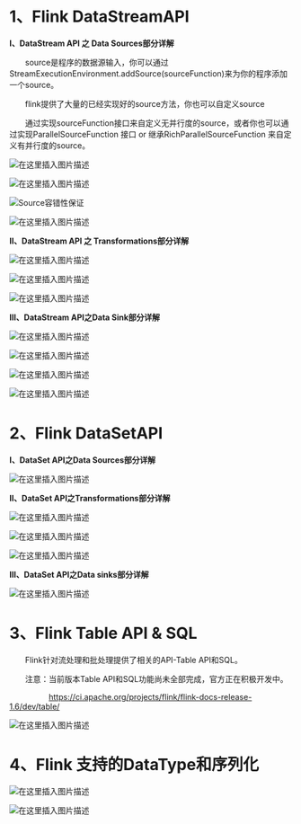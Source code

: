 <h1 id="1">1、Flink DataStreamAPI</h1>

**Ⅰ、DataStream API 之 Data Sources部分详解**

&emsp;&emsp;source是程序的数据源输入，你可以通过StreamExecutionEnvironment.addSource(sourceFunction)来为你的程序添加一个source。

&emsp;&emsp;flink提供了大量的已经实现好的source方法，你也可以自定义source

&emsp;&emsp;通过实现sourceFunction接口来自定义无并行度的source，或者你也可以通过实现ParallelSourceFunction 接口 or 继承RichParallelSourceFunction 来自定义有并行度的source。

![在这里插入图片描述](https://img-blog.csdnimg.cn/20191231111109837.png?x-oss-process=image/watermark,type_ZmFuZ3poZW5naGVpdGk,shadow_10,text_aHR0cHM6Ly9ibG9nLmNzZG4ubmV0L3FxXzQwNjQwMjI4,size_16,color_FFFFFF,t_70)

![在这里插入图片描述](https://img-blog.csdnimg.cn/20191231111912301.png?x-oss-process=image/watermark,type_ZmFuZ3poZW5naGVpdGk,shadow_10,text_aHR0cHM6Ly9ibG9nLmNzZG4ubmV0L3FxXzQwNjQwMjI4,size_16,color_FFFFFF,t_70)

![Source容错性保证](https://img-blog.csdnimg.cn/20191231111958270.png?x-oss-process=image/watermark,type_ZmFuZ3poZW5naGVpdGk,shadow_10,text_aHR0cHM6Ly9ibG9nLmNzZG4ubmV0L3FxXzQwNjQwMjI4,size_16,color_FFFFFF,t_70)

![在这里插入图片描述](https://img-blog.csdnimg.cn/20191231112126940.png?x-oss-process=image/watermark,type_ZmFuZ3poZW5naGVpdGk,shadow_10,text_aHR0cHM6Ly9ibG9nLmNzZG4ubmV0L3FxXzQwNjQwMjI4,size_16,color_FFFFFF,t_70)

**Ⅱ、DataStream API 之 Transformations部分详解**

![在这里插入图片描述](https://img-blog.csdnimg.cn/2019123111240014.png?x-oss-process=image/watermark,type_ZmFuZ3poZW5naGVpdGk,shadow_10,text_aHR0cHM6Ly9ibG9nLmNzZG4ubmV0L3FxXzQwNjQwMjI4,size_16,color_FFFFFF,t_70)

![在这里插入图片描述](https://img-blog.csdnimg.cn/20191231112440762.png?x-oss-process=image/watermark,type_ZmFuZ3poZW5naGVpdGk,shadow_10,text_aHR0cHM6Ly9ibG9nLmNzZG4ubmV0L3FxXzQwNjQwMjI4,size_16,color_FFFFFF,t_70)

![在这里插入图片描述](https://img-blog.csdnimg.cn/20191231112624815.png?x-oss-process=image/watermark,type_ZmFuZ3poZW5naGVpdGk,shadow_10,text_aHR0cHM6Ly9ibG9nLmNzZG4ubmV0L3FxXzQwNjQwMjI4,size_16,color_FFFFFF,t_70)

**Ⅲ、DataStream API之Data Sink部分详解**

![在这里插入图片描述](https://img-blog.csdnimg.cn/20191231112847326.png)

![在这里插入图片描述](https://img-blog.csdnimg.cn/20191231112934703.png?x-oss-process=image/watermark,type_ZmFuZ3poZW5naGVpdGk,shadow_10,text_aHR0cHM6Ly9ibG9nLmNzZG4ubmV0L3FxXzQwNjQwMjI4,size_16,color_FFFFFF,t_70)

![在这里插入图片描述](https://img-blog.csdnimg.cn/20191231112956723.png?x-oss-process=image/watermark,type_ZmFuZ3poZW5naGVpdGk,shadow_10,text_aHR0cHM6Ly9ibG9nLmNzZG4ubmV0L3FxXzQwNjQwMjI4,size_16,color_FFFFFF,t_70)

![在这里插入图片描述](https://img-blog.csdnimg.cn/2019123111301697.png)

<h1 id="2">2、Flink DataSetAPI</h1>

**Ⅰ、DataSet API之Data Sources部分详解**

![在这里插入图片描述](https://img-blog.csdnimg.cn/20191231113205345.png?x-oss-process=image/watermark,type_ZmFuZ3poZW5naGVpdGk,shadow_10,text_aHR0cHM6Ly9ibG9nLmNzZG4ubmV0L3FxXzQwNjQwMjI4,size_16,color_FFFFFF,t_70)

**Ⅱ、DataSet API之Transformations部分详解**

![在这里插入图片描述](https://img-blog.csdnimg.cn/20191231113319548.png?x-oss-process=image/watermark,type_ZmFuZ3poZW5naGVpdGk,shadow_10,text_aHR0cHM6Ly9ibG9nLmNzZG4ubmV0L3FxXzQwNjQwMjI4,size_16,color_FFFFFF,t_70)

![在这里插入图片描述](https://img-blog.csdnimg.cn/20191231113529343.png?x-oss-process=image/watermark,type_ZmFuZ3poZW5naGVpdGk,shadow_10,text_aHR0cHM6Ly9ibG9nLmNzZG4ubmV0L3FxXzQwNjQwMjI4,size_16,color_FFFFFF,t_70)

![在这里插入图片描述](https://img-blog.csdnimg.cn/20191231113541777.png?x-oss-process=image/watermark,type_ZmFuZ3poZW5naGVpdGk,shadow_10,text_aHR0cHM6Ly9ibG9nLmNzZG4ubmV0L3FxXzQwNjQwMjI4,size_16,color_FFFFFF,t_70)

**Ⅲ、DataSet API之Data sinks部分详解**

![在这里插入图片描述](https://img-blog.csdnimg.cn/20191231113710584.png)

<h1 id ="3">3、Flink Table API & SQL</h1>

&emsp;&emsp;Flink针对流处理和批处理提供了相关的API-Table API和SQL。

&emsp;&emsp;注意：当前版本Table API和SQL功能尚未全部完成，官方正在积极开发中。

&emsp;&emsp;&emsp;&emsp;&emsp;https://ci.apache.org/projects/flink/flink-docs-release-1.6/dev/table/

![在这里插入图片描述](https://img-blog.csdnimg.cn/20191231113954632.png#pic_center)

<h1 id ="4">4、Flink 支持的DataType和序列化</h1>

![在这里插入图片描述](https://img-blog.csdnimg.cn/20191231114150320.png?x-oss-process=image/watermark,type_ZmFuZ3poZW5naGVpdGk,shadow_10,text_aHR0cHM6Ly9ibG9nLmNzZG4ubmV0L3FxXzQwNjQwMjI4,size_16,color_FFFFFF,t_70)

![在这里插入图片描述](https://img-blog.csdnimg.cn/20191231114222698.png?x-oss-process=image/watermark,type_ZmFuZ3poZW5naGVpdGk,shadow_10,text_aHR0cHM6Ly9ibG9nLmNzZG4ubmV0L3FxXzQwNjQwMjI4,size_16,color_FFFFFF,t_70)
